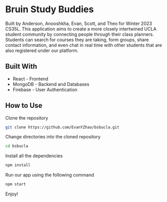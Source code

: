 # Bruin Study Buddies
Built by Anderson, Anooshkha, Evan, Scott, and Theo for Winter 2023 CS35L. This application aims to create a more closely intertwined UCLA student community by connecting people through their class planners. Students can search for courses they are taking, form groups, share contact information, and even chat in real time with other students that are also registered under our platform.

## Built With
- React - Frontend
- MongoDB - Backend and Databases
- Firebase - User Authentication

## How to Use
Clone the repository
``` bash
git clone https://github.com/EvanYZhao/bsbucla.git
```
Change directories into the cloned repository
``` bash
cd bsbucla
```
Install all the dependencies
``` bash
npm install
```
Run our app using the following command
``` bash
npm start
```
Enjoy!
